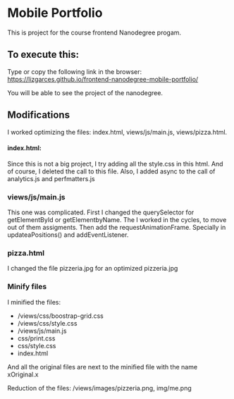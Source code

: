# Mobile Portfolio
This is project for the course frontend Nanodegree progam.

## To execute this:
Type or copy the following link in the browser:
https://lizgarces.github.io/frontend-nanodegree-mobile-portfolio/

You will be able to see the project of the nanodegree.

## Modifications
I worked optimizing the files: index.html, views/js/main.js, views/pizza.html.
#### index.html:
Since this is not a big project, I try adding all the style.css in this html. And of course, I deleted the call to this file.
Also, I added async to the call of analytics.js and  perfmatters.js

### views/js/main.js
This one was complicated. First I changed the querySelector for getElementById or getElementbyName.
The I worked in the cycles, to move out of them assigments. Then add the requestAnimationFrame.
Specially in updateaPositions() and addEventListener.

### pizza.html
I changed the file pizzeria.jpg for an optimized pizzeria.jpg

### Minify files
I minified the files:
- /views/css/boostrap-grid.css
- /views/css/style.css 
- /views/js/main.js
- css/print.css
- css/style.css
- index.html

And all the original files are next to the minified file with the name xOriginal.x

Reduction of the files: /views/images/pizzeria.png, img/me.png

